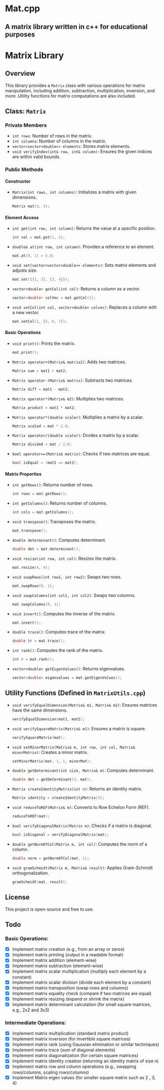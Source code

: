 
# Mat.cpp
## A matrix library written in c++ for educational purposes
# Matrix Library

## Overview
This library provides a `Matrix` class with various operations for matrix manipulation, including addition, subtraction, multiplication, inversion, and more. Utility functions for matrix computations are also included.

## Class: `Matrix`
### **Private Members**
- `int rows`: Number of rows in the matrix.
- `int columns`: Number of columns in the matrix.
- `vector<vector<double>> elements`: Stores matrix elements.
- `void verifyIndex(int& row, int& column)`: Ensures the given indices are within valid bounds.

### **Public Methods**

#### **Constructor**
- `Matrix(int rows, int columns)`: Initializes a matrix with given dimensions.
  ```cpp
  Matrix mat(3, 3);
  ```

#### **Element Access**
- `int get(int row, int column)`: Returns the value at a specific position.
  ```cpp
  int val = mat.get(1, 2);
  ```
- `double& at(int row, int column)`: Provides a reference to an element.
  ```cpp
  mat.at(0, 1) = 5.0;
  ```
- `void set(vector<vector<double>> elements)`: Sets matrix elements and adjusts size.
  ```cpp
  mat.set({{1, 2}, {3, 4}});
  ```
- `vector<double> getCol(int col)`: Returns a column as a vector.
  ```cpp
  vector<double> colVec = mat.getCol(1);
  ```
- `void setCol(int col, vector<double> colvec)`: Replaces a column with a new vector.
  ```cpp
  mat.setCol(1, {5, 6, 7});
  ```

#### **Basic Operations**
- `void print()`: Prints the matrix.
  ```cpp
  mat.print();
  ```
- `Matrix operator+(Matrix& matrix2)`: Adds two matrices.
  ```cpp
  Matrix sum = mat1 + mat2;
  ```
- `Matrix operator-(Matrix& matrix)`: Subtracts two matrices.
  ```cpp
  Matrix diff = mat1 - mat2;
  ```
- `Matrix operator*(Matrix& m2)`: Multiplies two matrices.
  ```cpp
  Matrix product = mat1 * mat2;
  ```
- `Matrix operator*(double scaler)`: Multiplies a matrix by a scalar.
  ```cpp
  Matrix scaled = mat * 2.0;
  ```
- `Matrix operator/(double scaler)`: Divides a matrix by a scalar.
  ```cpp
  Matrix divided = mat / 2.0;
  ```
- `bool operator==(Matrix& matrix)`: Checks if two matrices are equal.
  ```cpp
  bool isEqual = (mat1 == mat2);
  ```

#### **Matrix Properties**
- `int getRows()`: Returns number of rows.
  ```cpp
  int rows = mat.getRows();
  ```
- `int getColumns()`: Returns number of columns.
  ```cpp
  int cols = mat.getColumns();
  ```
- `void transpose()`: Transposes the matrix.
  ```cpp
  mat.transpose();
  ```
- `double determinant()`: Computes determinant.
  ```cpp
  double det = mat.determinant();
  ```
- `void resize(int row, int col)`: Resizes the matrix.
  ```cpp
  mat.resize(4, 4);
  ```
- `void swapRows(int row1, int row2)`: Swaps two rows.
  ```cpp
  mat.swapRows(0, 1);
  ```
- `void swapColumns(int col1, int col2)`: Swaps two columns.
  ```cpp
  mat.swapColumns(0, 1);
  ```
- `void invert()`: Computes the inverse of the matrix.
  ```cpp
  mat.invert();
  ```
- `double trace()`: Computes trace of the matrix.
  ```cpp
  double tr = mat.trace();
  ```
- `int rank()`: Computes the rank of the matrix.
  ```cpp
  int r = mat.rank();
  ```
- `vector<double> getEigenValues()`: Returns eigenvalues.
  ```cpp
  vector<double> eigenvalues = mat.getEigenValues();
  ```

## Utility Functions (Defined in `MatrixUtils.cpp`)
- `void verifyEqualDimension(Matrix& m1, Matrix& m2)`: Ensures matrices have the same dimensions.
  ```cpp
  verifyEqualDimension(mat1, mat2);
  ```
- `void verifySquareMatrix(Matrix& m1)`: Ensures a matrix is square.
  ```cpp
  verifySquareMatrix(mat);
  ```
- `void setMinorMatrix(Matrix& m, int row, int col, Matrix& minorMatrix)`: Creates a minor matrix.
  ```cpp
  setMinorMatrix(mat, 1, 1, minorMat);
  ```
- `double getDeterminant(int size, Matrix& m)`: Computes determinant.
  ```cpp
  double det = getDeterminant(3, mat);
  ```
- `Matrix createIdentityMatrix(int n)`: Returns an identity matrix.
  ```cpp
  Matrix identity = createIdentityMatrix(3);
  ```
- `void reduceToREF(Matrix& m)`: Converts to Row Echelon Form (REF).
  ```cpp
  reduceToREF(mat);
  ```
- `bool verifyDiagonalMatrix(Matrix m)`: Checks if a matrix is diagonal.
  ```cpp
  bool isDiagonal = verifyDiagonalMatrix(mat);
  ```
- `double getNormOfCol(Matrix m, int col)`: Computes the norm of a column.
  ```cpp
  double norm = getNormOfCol(mat, 1);
  ```
- `void gramSchmidt(Matrix m, Matrix& result)`: Applies Gram-Schmidt orthogonalization.
  ```cpp
  gramSchmidt(mat, result);
  ```

## License
This project is open-source and free to use.

## Todo

### Basic Operations:
- [x] Implement matrix creation (e.g., from an array or zeros)
- [x] Implement matrix printing (output in a readable format)
- [x] Implement matrix addition (element-wise)
- [x] Implement matrix subtraction (element-wise)
- [x] Implement matrix scalar multiplication (multiply each element by a constant)
- [x] Implement matrix scalar division (divide each element by a constant)
- [x] Implement matrix transposition (swap rows and columns)
- [x] Implement matrix equality check (compare if two matrices are equal)
- [x] Implement matrix resizing (expand or shrink the matrix)
- [x] Implement matrix determinant calculation (for small square matrices, e.g., 2x2 and 3x3)

### Intermediate Operations:
- [x] Implement matrix multiplication (standard matrix product)
- [x] Implement matrix inversion (for invertible square matrices)
- [x] Implement matrix rank (using Gaussian elimination or similar techniques)
- [x] Implement matrix trace (sum of diagonal elements)
- [x] Implement matrix diagonalization (for certain square matrices)
- [x] Implement matrix identity creation (returning an identity matrix of size n)
- [x] Implement matrix row and column operations (e.g., swapping rows/columns, scaling rows/columns)
- [x] Implement Matrix eigen values (for smaller square matrix such as 2 , 3, 4)
